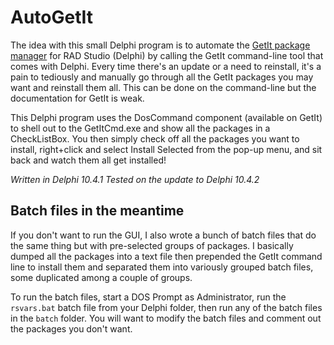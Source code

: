 # AutoGetIt
The idea with this small Delphi program is to automate the [GetIt package manager](http://docwiki.embarcadero.com/RADStudio/Sydney/en/Installing_a_Package_Using_GetIt_Package_Manager) for RAD Studio (Delphi) by calling the GetIt command-line tool that comes with Delphi.  Every time there's an update or a need to reinstall, it's a pain to tediously and manually go through all the GetIt packages you may want and reinstall them all. This can be done on the command-line but the documentation for GetIt is weak.

This Delphi program uses the DosCommand component (available on GetIt) to shell out to the GetItCmd.exe and show all the packages in a CheckListBox. You then simply check off all the packages you want to install, right+click and select Install Selected from the pop-up menu, and sit back and watch them all get installed!

_Written in Delphi 10.4.1_
_Tested on the update to Delphi 10.4.2_

## Batch files in the meantime

If you don't want to run the GUI, I also wrote a bunch of batch files that do the same thing but with pre-selected groups of packages.  I basically dumped all the packages into a text file then prepended the GetIt command line to install them and separated them into variously grouped batch files, some duplicated among a couple of groups.

To run the batch files, start a DOS Prompt as Administrator, run the `rsvars.bat` batch file from your Delphi folder, then run any of the batch files in the `batch`  folder. You will want to modify the batch files and comment out the packages you don't want.
